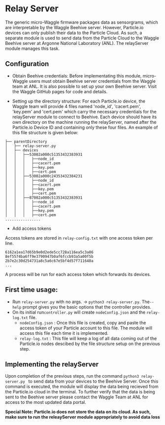 # Relay Server
The generic micro-Waggle firmware packages data as sensorgrams, which are interpretable by the Waggle Beehive server. However, Particle.io devices can only publish their data to the Particle Cloud. As such, a separate module is used to send data from the Particle Cloud to the Waggle Beehive server at Argonne National Laboratory (ANL). The relayServer module manages this task.

## Configuration

* Obtain Beehive credentials:
  Before implementating this module, micro-Waggle users must obtain Beehive server credentials from the Waggle team at ANL. It is also possible to set up your own Beehive server. Visit the Waggle GitHub pages for code and details.

* Setting up the directory structure:
For each Particle.io device, the Waggle team will provide 4 files named 'node_id', 'cacert.pem', 'key.pem' and 'cert.pem' which carry the necessary credentials for the relayServer module to connect to Beehive. Each device should have its own directory on the machine running the relayServer, named after the Particle.io Device ID and containing only these four files. An example of this file structure is given below:

```
├── parentDirectory
│   ├── relay-server.py
│   ├── devices
│   │   ├──53002a000c51353432383931
│   │   │   ├──node_id
│   │   │   ├──cacert.pem
│   │   │   ├──key.pem
│   │   │   ├──cert.pem
│   │   ├──53002a000c24353432384231
│   │   │   ├──node_id
│   │   │   ├──cacert.pem
│   │   │   ├──key.pem
│   │   │   ├──cert.pem
│   │   ├──87002a000c51353432383931
│   │   │   ├──node_id
│   │   │   ├──cacert.pem
│   │   │   ├──key.pem
│   │   │   ├──cert.pem
................
```

* Add access tokens

Access tokens are stored in `relay-config.txt` with one access token per line.

```
6162a1ea17d65b9e0d2ede5cc728a116ea5c3a86
8ef5574ba6ff9e3790947b0af6fccb93a5a00f5b
2b7e2c30d254731a8c5a6c67e5bf4d57f711640a
...
```

A process will be run for each access token which forwards its devices.

## First time usage:
- Run `relay-server.py` with no args. -> `python3 relay-server.py`. The`--help` prompt gives you the basic options that the controller provides.
- On its initial run`controller.py` will create `nodeConfig.json` and the `relay-log.txt` file.
    - `nodeConfig.json` : Once this file is created, copy and paste the access token of your Particle account to this file. The module will access this file each time it is implemented.
    -  `relay-log.txt`  : This file will keep a log of all data coming out of the Particle.io nodes descibed by the file structure setup on the previous step.

## Implementing the relayServer
Upon completion of the previous steps, run the command ```python3 relay-server.py ``` to send data from your devices to the Beehive Server. Once this command is executed, the module will display the data being recieved from the Particle.io cloud in the terminal. To further verify that the data is being sent to the Beehive server please contact the Waggle Team at ANL for access to the most updated data portal.

**Special Note: Particle.io does not store the data on its cloud. As such, make sure to run the releayServer module appropriately to avoid data loss**
